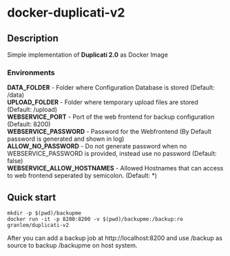 # docker-duplicati-v2
## Description
Simple implementation of **Duplicati 2.0** as Docker Image

### Environments
**DATA_FOLDER** - Folder where Configuration Database is stored (Default: /data) <br />
**UPLOAD_FOLDER** - Folder where temporary upload files are stored (Default: /upload) <br />
**WEBSERVICE_PORT** - Port of the web frontend for backup configuration (Default: 8200) <br />
**WEBSERVICE_PASSWORD** - Password for the Webfrontend (By Default password is generated and shown in log) <br />
**ALLOW_NO_PASSWORD** - Do not generate password when no WEBSERVICE_PASSWORD is provided, instead use no password (Default: false) <br />
**WEBSERVICE_ALLOW_HOSTNAMES** - Allowed Hostnames that can access to web frontend seperated by semicolon. (Default: *)


## Quick start
```
mkdir -p $(pwd)/backupme
docker run -it -p 8200:8200 -v $(pwd)/backupme:/backup:ro granlem/duplicati-v2 
```
After you can add a backup job at http://localhost:8200 and use /backup as source to backup /backupme on host system.

